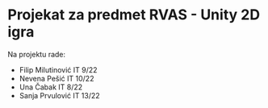 # Projekat za predmet RVAS - Unity 2D igra

Na projektu rade:
- Filip Milutinović IT 9/22
- Nevena Pešić IT 10/22
- Una Čabak IT 8/22
- Sanja Prvulović IT 13/22

